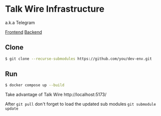 # Talk Wire Infrastructure
a.k.a Telegram

[Frontend](https://github.com/dasha-sync/messenger-front)
[Backend](https://github.com/dasha-sync/messenger)

## Clone
```sh
$ git clone --recurse-submodules https://github.com/you/dev-env.git
```
## Run
```sh
$ docker compose up --build
```
Take advantage of Talk Wire http://localhost:5173/

After `git pull` don't forget to load the updated sub modules `git submodule update`
